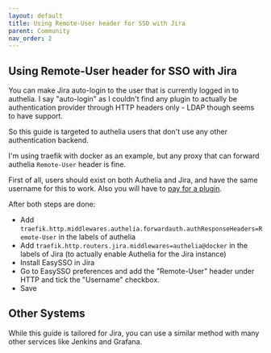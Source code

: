 ```yaml
---
layout: default
title: Using Remote-User header for SSO with Jira
parent: Community
nav_order: 2
---
```


## Using Remote-User header for SSO with Jira

You can make Jira auto-login to the user that is currently logged in to authelia.
I say "auto-login" as I couldn't find any plugin to actually be authentication
provider through HTTP headers only - LDAP though seems to have support.

So this guide is targeted to authelia users that don't use any other authentication
backend.

I'm using traefik with docker as an example, but any proxy that can forward
authelia `Remote-User` header is fine.

First of all, users should exist on both Authelia and Jira, and have the same
username for this to work. Also you will have to
[pay for a plugin](https://marketplace.atlassian.com/apps/1212581/easy-sso-jira-kerberos-ntlm-saml?hosting=server&tab=overview).

After both steps are done:

-   Add `traefik.http.middlewares.authelia.forwardauth.authResponseHeaders=Remote-User` in the labels of authelia
-   Add `traefik.http.routers.jira.middlewares=authelia@docker` in the labels of Jira (to actually enable Authelia for
    the Jira instance)
-   Install EasySSO in Jira
-   Go to EasySSO preferences and add the "Remote-User" header under HTTP and tick the "Username" checkbox.
-   Save

## Other Systems

While this guide is tailored for Jira, you can use a similar method with many other services like Jenkins and Grafana.
